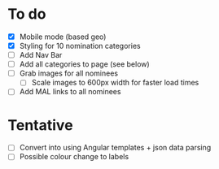 # To do
- [x] Mobile mode (based geo)
- [x] Styling for 10 nomination categories
- [ ] Add Nav Bar
- [ ] Add all categories to page (see below)
- [ ] Grab images for all nominees
  - [ ] Scale images to 600px width for faster load times
- [ ] Add MAL links to all nominees

# Tentative
- [ ] Convert into using Angular templates + json data parsing
- [ ] Possible colour change to labels
